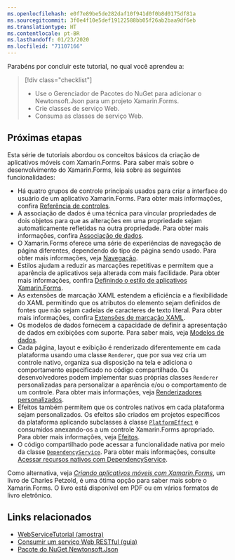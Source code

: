 ```yaml
---
ms.openlocfilehash: e0f7e89be5de282daf10f941d0f0b8d0175df81a
ms.sourcegitcommit: 3f0e4f10e5def19122588bb05f26ab2baa9df6eb
ms.translationtype: HT
ms.contentlocale: pt-BR
ms.lasthandoff: 01/23/2020
ms.locfileid: "71107166"
---
```

Parabéns por concluir este tutorial, no qual você aprendeu a:

> [!div class="checklist"]
>
> - Use o Gerenciador de Pacotes do NuGet para adicionar o Newtonsoft.Json para um projeto Xamarin.Forms.
> - Crie classes de serviço Web.
> - Consuma as classes de serviço Web.

## <a name="next-steps"></a>Próximas etapas

Esta série de tutoriais abordou os conceitos básicos da criação de aplicativos móveis com Xamarin.Forms. Para saber mais sobre o desenvolvimento do Xamarin.Forms, leia sobre as seguintes funcionalidades:

- Há quatro grupos de controle principais usados para criar a interface do usuário de um aplicativo Xamarin.Forms. Para obter mais informações, confira [Referência de controles](~/xamarin-forms/user-interface/controls/index.md).
- A associação de dados é uma técnica para vincular propriedades de dois objetos para que as alterações em uma propriedade sejam automaticamente refletidas na outra propriedade. Para obter mais informações, confira [Associação de dados](~/xamarin-forms/app-fundamentals/data-binding/index.md).
- O Xamarin.Forms oferece uma série de experiências de navegação de página diferentes, dependendo do tipo de página sendo usado. Para obter mais informações, veja [Navegação](~/xamarin-forms/app-fundamentals/navigation/index.md).
- Estilos ajudam a reduzir as marcações repetitivas e permitem que a aparência de aplicativos seja alterada com mais facilidade. Para obter mais informações, confira [Definindo o estilo de aplicativos Xamarin.Forms](~/xamarin-forms/user-interface/styles/index.md).
- As extensões de marcação XAML estendem a eficiência e a flexibilidade do XAML permitindo que os atributos do elemento sejam definidos de fontes que não sejam cadeias de caracteres de texto literal. Para obter mais informações, confira [Extensões de marcação XAML](~/xamarin-forms/xaml/markup-extensions/index.md).
- Os modelos de dados fornecem a capacidade de definir a apresentação de dados em exibições com suporte. Para saber mais, veja [Modelos de dados](~/xamarin-forms/app-fundamentals/templates/data-templates/index.md).
- Cada página, layout e exibição é renderizado diferentemente em cada plataforma usando uma classe `Renderer`, que por sua vez cria um controle nativo, organiza sua disposição na tela e adiciona o comportamento especificado no código compartilhado. Os desenvolvedores podem implementar suas próprias classes `Renderer` personalizadas para personalizar a aparência e/ou o comportamento de um controle. Para obter mais informações, veja [Renderizadores personalizados](~/xamarin-forms/app-fundamentals/custom-renderer/index.md).
- Efeitos também permitem que os controles nativos em cada plataforma sejam personalizados. Os efeitos são criados em projetos específicos da plataforma aplicando subclasses à classe [`PlatformEffect`](xref:Xamarin.Forms.PlatformEffect`2) e consumidos anexando-os a um controle Xamarin.Forms apropriado. Para obter mais informações, veja [Efeitos](~/xamarin-forms/app-fundamentals/effects/index.md).
- O código compartilhado pode acessar a funcionalidade nativa por meio da classe [`DependencyService`](xref:Xamarin.Forms.DependencyService). Para obter mais informações, consulte [Acessar recursos nativos com DependencyService](~/xamarin-forms/app-fundamentals/dependency-service/index.md).

Como alternativa, veja [_Criando aplicativos móveis com Xamarin.Forms_](~/xamarin-forms/creating-mobile-apps-xamarin-forms/index.md), um livro de Charles Petzold, é uma ótima opção para saber mais sobre o Xamarin.Forms. O livro está disponível em PDF ou em vários formatos de livro eletrônico.

## <a name="related-links"></a>Links relacionados

- [WebServiceTutorial (amostra)](https://docs.microsoft.com/samples/xamarin/xamarin-forms-samples/getstarted-tutorials-webservicetutorial/)
- [Consumir um serviço Web RESTful (guia)](~/xamarin-forms/data-cloud/web-services/rest.md)
- [Pacote do NuGet Newtonsoft.Json](https://www.nuget.org/packages/Newtonsoft.Json/)
